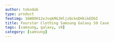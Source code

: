 ```yaml
---
author: tokodab
type: product
featimg: 16WOOH12eJvqkMGJHljzQckoDHkikEDbI
title: Fourstar Clothing Samsung Galaxy S9 Case
tags: [samsung, galaxy, s9]
category: [samsung]
---
```

